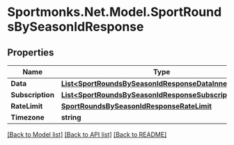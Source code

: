 # Sportmonks.Net.Model.SportRoundsBySeasonIdResponse

## Properties

Name | Type | Description | Notes
------------ | ------------- | ------------- | -------------
**Data** | [**List&lt;SportRoundsBySeasonIdResponseDataInner&gt;**](SportRoundsBySeasonIdResponseDataInner.md) |  | [optional] 
**Subscription** | [**List&lt;SportRoundsBySeasonIdResponseSubscriptionInner&gt;**](SportRoundsBySeasonIdResponseSubscriptionInner.md) |  | [optional] 
**RateLimit** | [**SportRoundsBySeasonIdResponseRateLimit**](SportRoundsBySeasonIdResponseRateLimit.md) |  | [optional] 
**Timezone** | **string** |  | [optional] 

[[Back to Model list]](../README.md#documentation-for-models) [[Back to API list]](../README.md#documentation-for-api-endpoints) [[Back to README]](../README.md)

